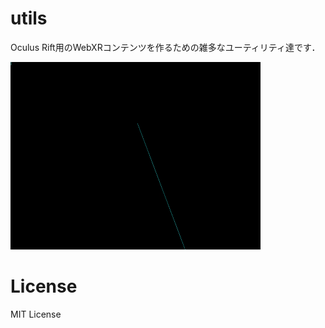 # utils

Oculus Rift用のWebXRコンテンツを作るための雑多なユーティリティ達です．

![gesture](examples/gesture.gif)

# License

MIT License

